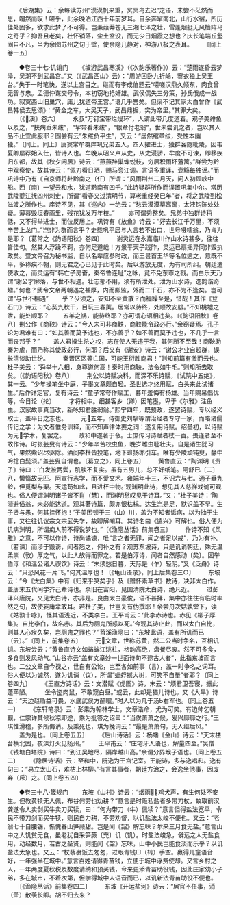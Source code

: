 <!-- { "loadSidebar": true } -->
　　《后湖集》云：余每读苏州“漠漠帆来重，冥冥鸟去迟”之语，未尝不茫然而思，喟然而叹！嗟乎，此余晚泊江西十年前梦耳。自余奔窜南北，山行水宿，所历佳处固多，欲求此梦了不可得。岂蒹葭莽苍无三湘七泽之壮，雪蓬烟艇无风樯阵马之奇乎？抑吾且老矣，壮怀销落，尘土坌没，而无少日烟霞之想也？庆长笔端丘壑固自不凡，当为余图苏州之句于壁，使余隐几静对，神游八极之表耳。
　　〔同上卷一五〕

　　●卷三十七·讥诮门
　　《坡游武昌寒溪》（《次韵乐著作》）云：“楚雨遂昏云梦泽，吴潮不到武昌宫。”又（《武昌西山》云）：“周游困卧九折岭，褰衣独上吴王台。”失于一时笔快，遂以上宫目之。继而有李成伯题云“嗟嗟汉鼎久倾东，肉食曾无智与忠。孟德仲谋交号令，本初窃地抢奸雄。武侯偶失三分策，孙氏俄成一战功。寂寞西山旧巢穴，庸儿犹道帝王宫。”语几乎詈矣。但渠不记其家太白曾作《武昌韩侯去思颂》：“黄金之车，大吴天子，武昌鼎据，实为帝里。”其罪大矣。
　　〔《溪》卷六〕
　　永叔“万钉宝带烂熳环”，人谓此带几度道着。观子美绯鱼以及之，“扶病垂朱绂”，“挈带看朱绂”，“银章付老翁”，世未尝讥之者，岂以其人品不止宜此服耶？固尝有云“朱绂负平生”，又云：“居然绾章绂，受性本幽独。”〔同上。同上〕唐窦常牟群庠巩兄弟五人，四人擢进士，独群客隐毗陵，因韦夏卿屡荐始入仕，皆诗人也。牟晚从昭义卢从史，从史浸骄，牟度不可谏，即移疾归东都，故其《秋夕闲居》诗云：“燕燕辞巢蝉蜕枝，穷居积雨坏藩篱。”群尝为黔中观察使，故其诗云：“佩刀看日晒，赐马旁江调。言语多重译，壶觞每独谣。”而巩诗中乃有《自京师将赴黔南之〔任〕所谓：“风雨荆州二月天，问人初顾峡中船。西〔南〕一望云和水，犹道黔南有四千。”此诗疑群所作而误置巩集中尔。常历武陵夔江抚四州刺史，所谓“看春又过清明节，算老重经癸巳年”者，将之武陵到松滋渡之所作也。庠诗不见，其《巡内》一绝云：“愁云漠漠草离离，太液钩陈处处疑。薄暮毁垣春雨里，残花犹发万年枝。”
　　亦可谓秀整矣。兄弟中独群诗稍低，又不得举进士，而位反居上。巩诗有《放鱼》诗云：“好去长江千万里，不须辛苦上龙门。”岂非为群而言乎？史载巩平居与人言若不出口，世号嗫嚅翁，乃肯为是耶？〔葛常之《韵语阳秋》卷四〕
　　谢灵运在永嘉临川作山水诗甚多，往往皆佳句。然其人浮躁不羁，亦何足道哉！方景平天子践阼，灵运已扇摇异同非毁执政矣。暨文帝召为秘书监，自以名辈应参时政，而王昙首王华等名位逾之，意既不平，多称疾不朝，则无君之心已见于此时矣。后以游放无度，为有司所纠。朝廷遣使收之，而灵运有“韩亡子房奋，秦帝鲁连耻”之咏，竟不免东市之戮。而白乐天乃谓“谢公才廓落，与世不相遇。壮志郁不用，须有所泄处。泄为山水诗，逸韵谐奇趣。”何也？武帝文帝两朝遇之甚厚，内而卿监，外而二千石，亦不为不逢矣。岂可谓“与世不相遇”
　　乎？少须之，安知不至黄散？而褊躁至是，惜哉！其作《登石门》诗云：“心契九秋干，目玩三春荑。居常以待终，处顺故安腓。”不知桃墟之泄，能处顺耶？
　　五羊之祸，能待终耶？亦可谓心语相违矣。〔《韵语阳秋》卷八〕荆公作《商鞅》诗云：“今人未可非商鞅，商鞅能令政必行。”余窃疑焉。孔子论为君难有曰：“如其善而莫予违也，不亦善乎？如不善而莫予违也，不几乎一言而丧邦乎？”
　　盖人君操生杀之权，志在使人无违于我，其何所不至哉！商鞅助秦为虐，而乃称其使政必行，何耶？后又有《谢安》诗云：“谢公才业自超群，误长清谈助世纷。
　　秦晋区区等亡国，可能王衍胜商君！”则知前篇有激而云也。杜子美云：“舜举十六相，身尊道何高！秦时用商鞅，法令如牛毛。”则知所去取矣。〔《韵语阳秋》卷八〕
　　荆公以诗赋决科，而深不乐诗赋，《试院中五绝》，其一云。“少年操笔坐中庭，子墨文章颇自轻。圣世选才终用赋，白头来此试诸生。”后作详定官，复有诗云：“童子常夸作赋工，暮年羞悔有杨雄。当年赐帛倡优等，今日论（抡）
　　才将相中。细甚客乡（卿）因笔墨，卑于《尔雅》注鱼虫。汉家故事真当改，新咏知君胜弱翁。”熙宁四年，既预政，遂罢诗赋，专以经义取士，盖平日之志也。
　　元五年，侍御史刘挚等谓治经者专守一家，而略诸儒传记之学；为文者惟务训释，而不知声律体要之词：遂复用诗赋。绍圣初，以诗赋为元学术，复罢之。
　　政和中遂著于令。士庶传习诗赋者杖一百。畏谨者至不敢作诗。时张芸叟有诗云：“少年辛苦校虫鱼，晚岁雕虫耻壮夫。自是诸生犹习气，果然紫诏尽驱除。酒间李杜皆投笔，地下班扬亦引车。唯有少陵顽钝叟，静中吟捻白髭须。”盖芸叟自谓也。〔葛立之》，同上卷五〕
　　黄鲁直云：“陶渊明《责子》诗曰：‘白发被两鬓，肌肤不复实。虽有五男儿，总不好纸笔。阿舒已〔二〕八，懒惰故无匹。阿宣行志学，而不爱文术。雍端年十三，不识六与七。通子垂九龄，但觅梨与栗。天运苟如此，且进杯中物。’观渊明此诗，想见其人慈祥戏谑可观也。俗人便谓渊明诸子皆不肖（慧），而渊明愁叹见于诗耳。”又：“杜子美诗：‘陶潜避俗翁，未必能达道。观其著诗篇，颇亦恨枯槁。达生岂是足，默识盖不早。生子贤与愚，何其挂怀抱！’子美困顿于三（山）川，盖为不知者诟病，以为抽于生事，又往往讥议宗文宗武失学，故聊解嘲耳。其诗名曰《遣兴》可解也。俗人便为讥病渊明，所谓痴人前不得说梦也。”〔《渔隐丛话》前集卷三〕
　　作诗不知《风雅》之意，不可以作诗，诗尚谲谏，唯“言之者无罪，闻之者足以戒”，乃为有补。〔若谏〕而涉于毁谤，闻者怒之，何补之有？观苏东坡诗，只是讥诮朝廷，殊无温柔崇（敦）厚之气，以此人故得而罪之。若是伯淳诗，闻者自然感动〔矣〕。因举伯淳《和温公诸人禊饮》诗云：“未须愁日暮，天际是（乍）轻阴。”又《泛舟》诗云：“只恐风花一片飞。”何其温厚也！〔《龟山语录》，同上后集卷三○〕
　　东坡云：“今《太白集》中有《归来乎笑矣乎》及《赠怀素草书》数诗，决非太白作。盖唐末五代间学齐己辈诗也。余旧在富阳，见国清院太白诗，绝凡近。
　　过彭泽兴唐院，又见太白诗，亦非是。良由太白豪俊，语不甚择，集中亦往往有临时率然之句，故使妄庸辈敢耳。若杜子美，世岂复有伪撰耶！余尝舟次姑孰堂下，读《姑孰十咏》，怪其语浅近，不类李白。王平甫云：‘此李赤诗也。赤见《柳子厚集》。自比李白，故名赤。其后为厕鬼所惑以死。’今观其诗止此，而以太白自比，则其人心疾久矣，岂厕鬼之罪也？”苕溪渔隐曰：“东坡此语，盖有所讥而已（云）。”〔同上，前集卷五〕
　　元文章，世称苏黄，然二公当时争名，互相讥诮。东坡尝云：“黄鲁直诗文如蝤蛑江珧柱，格韵高绝，盘餐尽废。然不可多食，多食则发风动气。”山谷亦云“盖有文章妙一世面诗句不逮古人者”，此指东坡而言也。二公文章自今视之，世自有公论，岂至各如前事（言），盖一时争名之词耳。俗人便以为诚然，遂为讥诮（议），所谓“蚍蜉撼大树，可笑不自量”者耶？〔同上卷四九〕
　　《王直方诗话》云：文潜赋《虎图》诗，末云：“烦君卫吾寝，振此蓬荜陋。
　　坐令盗肉鼠，不敢窥白昼。”或云，此却是猫儿诗也。又《大旱》诗云：“天边赵盾益可畏，水底武侯方醉眠。”时人以为几于汤Ь右军也。〔同上卷五一〕
　　《东轩笔录》云：彭乘为翰林学士，文章诰命，尤为可笑。有边帅乞朝觐，仁宗许其候秋凉即途，乘为批答之诏曰：“当俟萧萧之候，爰兴靡靡之行。”王琪性滑稽，多所侮诮。及乘死也，琪为挽词云：“最是萧萧句，无人继后风。”
　　盖为是也。〔同上卷五五〕
　　《后山诗话》云：杨蟠《金山》诗云：“天末楼台横北固，夜深灯火见扬州。”
　　王平甫云：“庄宅牙人语也，解量四至。”吴僧《钱塘白塔院》诗曰：“到江吴地尽，隔岸越山高。”余谓分界堠子语也。〔同上卷五二〕
　　《隐居诗话》云：至和中，阮逸为王宫记室。王能诗，多与逸唱和。逸有句曰：“易立太山石，难枯上林柳。”有言其事者，朝廷方治之，会逸坐他事，因废弃（斥）之。〔同上卷五四〕

　　●卷三十八·箴规门
　　东坡《山村》诗云：“烟雨鸡犬声，有生何处不安生。但教黄犊无人佩，布谷何劳也劝耕？”意言是时贩私盐者多带刀杖，故取前汉龚遂令人卖剑买牛卖刀买犊，曰：“何为带刀（牛）佩犊？”意言但得盐法宽平，令民不带刀剑而买牛犊，则民自力耕，不劳劝督，以讥盐法太峻不便也。又云：“老翁七十自腰镰，惭愧春山笋蕨甜。岂是闻《韶》解忘味？尔来三月食无盐。”意言山中之人饥贫无食，虽老犹自采笋蕨〔充〕讥（饥）。时盐法峻急，僻远之人无盐食用，动经数月，若古之圣贤，则能闻《韶》忘味，山中小民岂能食淡而乐乎？以讥盐法太急也。又云：“杖藜裹饭去匆匆，过眼青钱□（转）手空。赢得儿童语音好，一年强半在城中。”意言百姓请得青苗钱，立便于城中浮费使却。又言乡村之人，一年两度夏秋税及数度请纳和预买钱，今来更添青苗助役钱，因此庄家幼小子弟，多在城市，不着次第，但学得城中人语音而已，以讥新法青苗助役不便也。
　　〔《渔隐丛话》前集卷四二〕
　　东坡《开运盐河》诗云：“居官不任事，消（萧）散羡长卿。胡不归去来？
